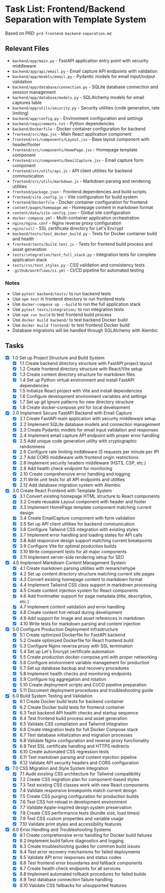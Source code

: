 # Task List: Frontend/Backend Separation with Template System

Based on PRD: `prd-frontend-backend-separation.md`

## Relevant Files

- `backend/app/main.py` - FastAPI application entry point with security middleware
- `backend/app/api/email.py` - Email capture API endpoints with validation
- `backend/app/models/email.py` - Pydantic models for email input/output validation
- `backend/app/database/connection.py` - SQLite database connection and session management
- `backend/app/database/models.py` - SQLAlchemy models for email captures table
- `backend/app/utils/security.py` - Security utilities (code generation, rate limiting)
- `backend/app/config.py` - Environment configuration and settings
- `backend/requirements.txt` - Python dependencies
- `backend/Dockerfile` - Docker container configuration for backend
- `frontend/src/App.jsx` - Main React application component
- `frontend/src/components/Layout.jsx` - Base layout component with header/footer
- `frontend/src/components/HomePage.jsx` - Homepage template component
- `frontend/src/components/EmailCapture.jsx` - Email capture form component
- `frontend/src/utils/api.js` - API client utilities for backend communication
- `frontend/src/utils/markdown.js` - Markdown parsing and rendering utilities
- `frontend/package.json` - Frontend dependencies and build scripts
- `frontend/vite.config.js` - Vite configuration for build system
- `frontend/Dockerfile` - Docker container configuration for frontend
- `content/pages/homepage.md` - Homepage content in markdown format
- `content/data/site-config.json` - Global site configuration
- `docker-compose.yml` - Multi-container application orchestration
- `nginx/nginx.conf` - Nginx reverse proxy configuration
- `nginx/ssl/` - SSL certificate directory for Let's Encrypt
- `backend/tests/test_docker_build.py` - Tests for Docker container build and health
- `frontend/tests/build.test.js` - Tests for frontend build process and asset generation
- `tests/integration/test_full_stack.py` - Integration tests for complete application stack
- `tests/css/test_styles.py` - CSS validation and consistency tests
- `.github/workflows/ci.yml` - CI/CD pipeline for automated testing

### Notes

- Use `pytest backend/tests/` to run backend tests
- Use `npm test` in frontend directory to run frontend tests  
- Use `docker-compose up --build` to run the full application stack
- Use `pytest tests/integration/` to run integration tests
- Use `npm run build` to test frontend build process
- Use `docker build backend/` to test backend Docker build
- Use `docker build frontend/` to test frontend Docker build
- Database migrations will be handled through SQLAlchemy with Alembic

## Tasks

- [x] 1.0 Set up Project Structure and Build System
  - [x] 1.1 Create backend directory structure with FastAPI project layout
  - [x] 1.2 Create frontend directory structure with React/Vite setup
  - [x] 1.3 Create content directory structure for markdown files
  - [x] 1.4 Set up Python virtual environment and install FastAPI dependencies
  - [x] 1.5 Initialize React project with Vite and install dependencies
  - [x] 1.6 Configure development environment variables and settings
  - [x] 1.7 Set up git ignore patterns for new directory structure
  - [x] 1.8 Create docker-compose.yml for local development

- [x] 2.0 Implement Secure FastAPI Backend with Email Capture
  - [x] 2.1 Create FastAPI main application with security middleware setup
  - [x] 2.2 Implement SQLite database models and connection management
  - [x] 2.3 Create Pydantic models for email input validation and responses
  - [x] 2.4 Implement email capture API endpoint with proper error handling
  - [x] 2.5 Add unique code generation utility with cryptographic randomness
  - [x] 2.6 Configure rate limiting middleware (5 requests per minute per IP)
  - [x] 2.7 Add CORS middleware with frontend origin restrictions
  - [x] 2.8 Implement security headers middleware (HSTS, CSP, etc.)
  - [x] 2.9 Add health check endpoint for monitoring
  - [x] 2.10 Create comprehensive error handling and logging
  - [x] 2.11 Write unit tests for all API endpoints and utilities
  - [x] 2.12 Add database migration system with Alembic

- [x] 3.0 Create React Frontend with Template System
  - [x] 3.1 Convert existing homepage HTML structure to React components
  - [x] 3.2 Create reusable Layout component with header and footer
  - [x] 3.3 Implement HomePage template component matching current design
  - [x] 3.4 Create EmailCapture component with form validation
  - [x] 3.5 Set up API client utilities for backend communication
  - [x] 3.6 Configure Tailwind CSS integration with existing styles
  - [x] 3.7 Implement error handling and loading states for API calls
  - [x] 3.8 Add responsive design support matching current breakpoints
  - [x] 3.9 Configure Vite for optimal production builds
  - [x] 3.10 Write component tests for all major components
  - [x] 3.11 Implement server-side rendering setup for SEO

- [x] 4.0 Implement Markdown Content Management System
  - [x] 4.1 Create markdown parsing utilities with remark/rehype
  - [x] 4.2 Set up content directory structure matching current site pages
  - [x] 4.3 Convert existing homepage content to markdown format
  - [x] 4.4 Implement Tailwind CSS class support in markdown processing
  - [x] 4.5 Create content injection system for React components
  - [x] 4.6 Add frontmatter support for page metadata (title, description, etc.)
  - [x] 4.7 Implement content validation and error handling
  - [x] 4.8 Create content hot-reload during development
  - [x] 4.9 Add support for image and asset references in markdown
  - [x] 4.10 Write tests for markdown parsing and content injection

- [x] 5.0 Configure Production Deployment Infrastructure
  - [x] 5.1 Create optimized Dockerfile for FastAPI backend
  - [x] 5.2 Create optimized Dockerfile for React frontend build
  - [x] 5.3 Configure Nginx reverse proxy with SSL termination
  - [x] 5.4 Set up Let's Encrypt certificate automation
  - [x] 5.5 Create production docker-compose.yml with proper networking
  - [x] 5.6 Configure environment variable management for production
  - [x] 5.7 Set up database backup and recovery procedures
  - [x] 5.8 Implement health checks and monitoring endpoints
  - [x] 5.9 Configure log aggregation and rotation
  - [x] 5.10 Create deployment scripts and CI/CD pipeline preparation
  - [x] 5.11 Document deployment procedures and troubleshooting guide

- [x] 6.0 Build System Testing and Validation
  - [x] 6.1 Create Docker build tests for backend container
  - [x] 6.2 Create Docker build tests for frontend container
  - [x] 6.3 Test backend API health checks and startup sequence
  - [x] 6.4 Test frontend build process and asset generation
  - [x] 6.5 Validate CSS compilation and Tailwind integration
  - [x] 6.6 Create integration tests for full Docker Compose stack
  - [x] 6.7 Test database initialization and migration processes
  - [x] 6.8 Validate Nginx configuration and reverse proxy functionality
  - [x] 6.9 Test SSL certificate handling and HTTPS redirects
  - [x] 6.10 Create automated CSS regression tests
  - [x] 6.11 Test markdown parsing and content injection pipeline
  - [x] 6.12 Validate API security headers and CORS configuration

- [x] 7.0 CSS Migration and Style System Integration
  - [x] 7.1 Audit existing CSS architecture for Tailwind compatibility
  - [x] 7.2 Create CSS migration plan for component-based styles
  - [x] 7.3 Test existing CSS classes work with new React components
  - [x] 7.4 Validate responsive breakpoints match current design
  - [x] 7.5 Create CSS purging configuration for production builds
  - [x] 7.6 Test CSS hot-reload in development environment
  - [x] 7.7 Validate Apple-inspired design system preservation
  - [x] 7.8 Create CSS performance tests (bundle size, load times)
  - [x] 7.9 Test CSS custom properties and variable usage
  - [x] 7.10 Validate print styles and accessibility features

- [x] 8.0 Error Handling and Troubleshooting Systems
  - [x] 8.1 Create comprehensive error handling for Docker build failures
  - [x] 8.2 Implement build failure diagnostics and logging
  - [x] 8.3 Create troubleshooting guides for common build issues
  - [x] 8.4 Test error recovery mechanisms for failed deployments
  - [x] 8.5 Validate API error responses and status codes
  - [x] 8.6 Test frontend error boundaries and fallback components
  - [x] 8.7 Create health check endpoints for all services
  - [x] 8.8 Implement automated rollback procedures for failed builds
  - [x] 8.9 Test database connection failure handling
  - [x] 8.10 Validate CSS fallbacks for unsupported features